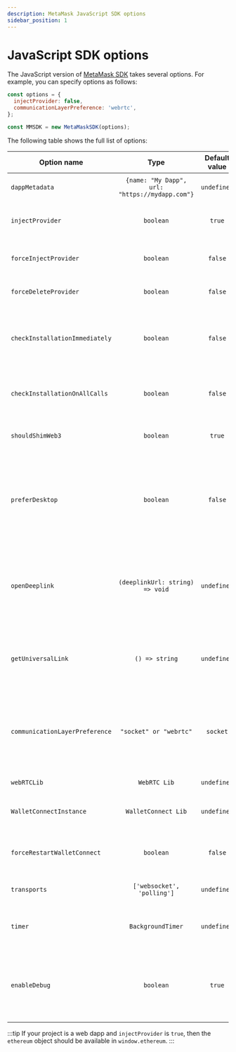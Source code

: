 ```yaml
---
description: MetaMask JavaScript SDK options
sidebar_position: 1
---
```


# JavaScript SDK options

The JavaScript version of [MetaMask SDK](../concepts/sdk.md) takes several options.
For example, you can specify options as follows:

```javascript
const options = {
  injectProvider: false,
  communicationLayerPreference: 'webrtc',
};

const MMSDK = new MetaMaskSDK(options);
```

The following table shows the full list of options:

| Option name                    |                      Type                      | Default value | Description                                                                                                                                                                                                                                |
|--------------------------------|:----------------------------------------------:|:-------------:|--------------------------------------------------------------------------------------------------------------------------------------------------------------------------------------------------------------------------------------------|
| `dappMetadata`                 | `{name: "My Dapp", url: "https://mydapp.com"}` |  `undefined`  | Only required for non-web dapps (for example, React Native and Unity).                                                                                                                                                                     |
| `injectProvider`               |                   `boolean`                    |    `true`     | Doesn't inject in Node.js or React Native since the window object is unavailable.                                                                                                                                                          |
| `forceInjectProvider`          |                   `boolean`                    |    `false`    | Forces injection even if another provider is already present on the window object.                                                                                                                                                         |
| `forceDeleteProvider`          |                   `boolean`                    |    `false`    | Forces deletion of a provider that exists on a window.                                                                                                                                                                                     |
| `checkInstallationImmediately` |                   `boolean`                    |    `false`    | The SDK checks if MetaMask is installed when a call to `eth_requestAccounts` is made. When `true`, it checks before any call is made.                                                                                                      |
| `checkInstallationOnAllCalls`  |                   `boolean`                    |    `false`    | Normally checked when a call to `eth_requestAccounts` is made. When `true`, it checks on all calls.                                                                                                                                        |
| `shouldShimWeb3`               |                   `boolean`                    |    `true`     | Set as `true` if `window.web3` should be shimmed for [legacy compatibility purposes](../how-to/migrate-api.md#replace-windowweb3).                                                                                                         |
| `preferDesktop`                |                   `boolean`                    |    `false`    | For a web dapp running on a desktop browser without a MetaMask extension, the SDK gives the option to connect with a MetaMask Mobile wallet via a QR code. When `true`, the SDK guides the user to install the MetaMask extension instead. |
| `openDeeplink`                 |        `(deeplinkUrl: string) => void`         |  `undefined`  | Platforms open deeplinks differently. For example, web: `window.open` versus React Native: `Linking.open`. This function retrieves the deeplink URL and allows developers to customize how it opens.                                       |
| `getUniversalLink`             |                 `() => string`                 |  `undefined`  | Get the universal link that is presented on the QR Code (web) and deeplinks (mobile). This makes it easier to enable users to connect with backend code.                                                                                   |
| `communicationLayerPreference` |             `"socket" or "webrtc"`             |   `socket`    | Defines the communication library that the dapp and MetaMask wallet use to communicate with each other. Waku or another similar decentralized communication layer solution coming soon.                                                    |
| `webRTCLib`                    |                  `WebRTC Lib`                  |  `undefined`  | Not installed on the SDK by default.                                                                                                                                                                                                       |
| `WalletConnectInstance`        |              `WalletConnect Lib`               |  `undefined`  | Connect a dapp to MetaMask using [WalletConnect](https://docs.walletconnect.com/). Not installed by default.                                                                                                                               |
| `forceRestartWalletConnect`    |                   `boolean`                    |    `false`    | Set `forceRestartWalletConnect` to `true` to kill the previous WalletConnect session and start another one.                                                                                                                                |
| `transports`                   |           `['websocket', 'polling']`           |  `undefined`  | Used to set the preference on [socket.io](https://socket.io/docs/v4/) transports to `use`.                                                                                                                                                 |
| `timer`                        |               `BackgroundTimer`                |  `undefined`  | Used by React Native dapps to keep the dapp alive while using `react-native-background-timer` in the background                                                                                                                            |
| `enableDebug`                  |                   `boolean`                    |    `true`     | Enables/disables the sending of debugging information to the socket.io server. The default is `true` for the beta version of the SDK. The default is `false` in production versions.                                                       |

:::tip
If your project is a web dapp and `injectProvider` is `true`, then the `ethereum` object should be
available in `window.ethereum`.
:::
